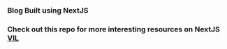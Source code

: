 ### Blog Built using NextJS

### Check out this repo for more interesting resources on NextJS [VIL](https://github.com/Madhu5A3/VIL/blob/master/NextJS/VIL_NS.md)
